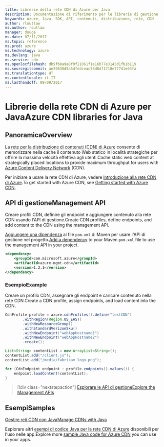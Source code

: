 ```yaml
---
title: Librerie della rete CDN di Azure per Java
description: Documentazione di riferimento per le librerie di gestione della rete CDN per Java
keywords: Azure, Java, SDK, API, contenuti, distribuzione, rete, CDN
author: rloutlaw
ms.author: routlaw
manager: douge
ms.date: 07/11/2017
ms.topic: reference
ms.prod: azure
ms.technology: azure
ms.devlang: java
ms.service: cdn
ms.openlocfilehash: db9fb8a9a8f9f21061f1e16b77e3145d1fb1b119
ms.sourcegitcommit: ae39830d5a54fedceac78d8df1718e77741e03fa
ms.translationtype: HT
ms.contentlocale: it-IT
ms.lasthandoff: 09/09/2017
---
```

# <a name="azure-cdn-libraries-for-java"></a><span data-ttu-id="05198-104">Librerie della rete CDN di Azure per Java</span><span class="sxs-lookup"><span data-stu-id="05198-104">Azure CDN libraries for Java</span></span>

## <a name="overview"></a><span data-ttu-id="05198-105">Panoramica</span><span class="sxs-lookup"><span data-stu-id="05198-105">Overview</span></span>

<span data-ttu-id="05198-106">La [rete per la distribuzione di contenuti (CDN) di Azure](/azure/cdn/cdn-overview) consente di memorizzare nella cache il contenuto Web statico in località strategiche per offrire la massima velocità effettiva agli utenti.</span><span class="sxs-lookup"><span data-stu-id="05198-106">Cache static web content at strategically placed locations to provide maximum throughput for users with [Azure Content Delivery Network](/azure/cdn/cdn-overview) (CDN).</span></span>

<span data-ttu-id="05198-107">Per iniziare a usare la rete CDN di Azure, vedere [Introduzione alla rete CDN di Azure](/azure/cdn/cdn-create-new-endpoint).</span><span class="sxs-lookup"><span data-stu-id="05198-107">To get started with Azure CDN, see [Getting started with Azure CDN](/azure/cdn/cdn-create-new-endpoint).</span></span>

## <a name="management-api"></a><span data-ttu-id="05198-108">API di gestione</span><span class="sxs-lookup"><span data-stu-id="05198-108">Management API</span></span>

<span data-ttu-id="05198-109">Creare profili CDN, definire gli endpoint e aggiungere contenuto alla rete CDN usando l'API di gestione.</span><span class="sxs-lookup"><span data-stu-id="05198-109">Create CDN profiles, define endpoints, and add content to the CDN using the management API.</span></span>

<span data-ttu-id="05198-110">[Aggiungere una dipendenza](https://maven.apache.org/guides/getting-started/index.html#How_do_I_use_external_dependencies) al file `pom.xml` di Maven per usare l'API di gestione nel progetto.</span><span class="sxs-lookup"><span data-stu-id="05198-110">[Add a dependency](https://maven.apache.org/guides/getting-started/index.html#How_do_I_use_external_dependencies) to your Maven `pom.xml` file to use the management API in your project.</span></span>

```XML
<dependency>
    <groupId>com.microsoft.azure</groupId>
    <artifactId>azure-mgmt-cdn</artifactId>
    <version>1.2.1</version>
</dependency>
```   

### <a name="example"></a><span data-ttu-id="05198-111">Esempio</span><span class="sxs-lookup"><span data-stu-id="05198-111">Example</span></span>

<span data-ttu-id="05198-112">Creare un profilo CDN, assegnare gli endpoint e caricare contenuto nella rete CDN.</span><span class="sxs-lookup"><span data-stu-id="05198-112">Create a CDN profile, assign endpoints, and load content into the CDN.</span></span>

```java
CdnProfile profile = azure.cdnProfiles().define("testCDN")
        .withRegion(Region.US_EAST)
        .withNewResourceGroup()
        .withStandardVerizonSku()
        .withNewEndpoint("webAppHostname1")
        .withNewEndpoint("webAppHostname2")
        .create();

List<String> contentList = new ArrayList<String>();
contentList.add("/client.js");
contentList.add("/media/fabrikam_logo.png");

for (CdnEndpoint endpoint : profile.endpoints().values()) {
    endpoint.loadContent(contentList);
}
```

> [!div class="nextstepaction"]
> [<span data-ttu-id="05198-113">Esplorare le API di gestione</span><span class="sxs-lookup"><span data-stu-id="05198-113">Explore the Management APIs</span></span>](/java/api/overview/azure/cdn/managementapi)

## <a name="samples"></a><span data-ttu-id="05198-114">Esempi</span><span class="sxs-lookup"><span data-stu-id="05198-114">Samples</span></span>

[<span data-ttu-id="05198-115">Gestire reti CDN con Java</span><span class="sxs-lookup"><span data-stu-id="05198-115">Manage CDNs with Java</span></span>](https://github.com/Azure-Samples/cdn-java-manage-cdn)

<span data-ttu-id="05198-116">Esplorare altri [esempi di codice Java per la rete CDN di Azure](https://azure.microsoft.com/resources/samples/?platform=java&term=cdn) disponibili per l'uso nelle app.</span><span class="sxs-lookup"><span data-stu-id="05198-116">Explore more [sample Java code for Azure CDN](https://azure.microsoft.com/resources/samples/?platform=java&term=cdn) you can use in your apps.</span></span>
